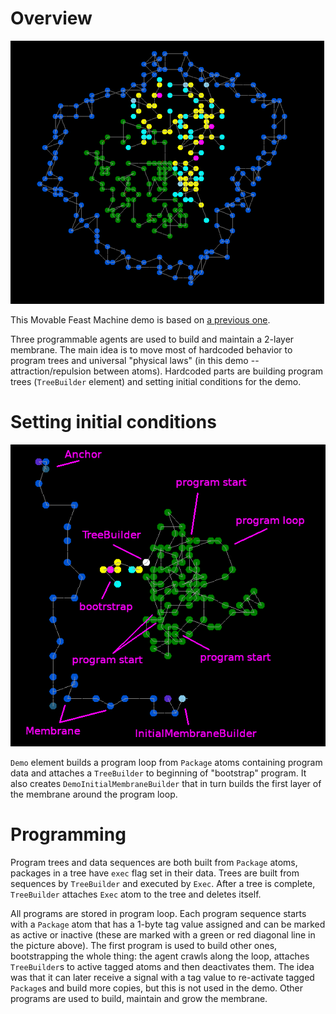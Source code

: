 # Overview
![Overview](images/overview.png)

This Movable Feast Machine demo is based on [a previous one](https://github.com/mngr777/UlamSimpleTrees).

Three programmable agents are used to build and maintain a 2-layer membrane.
The main idea is to move most of hardcoded behavior to program trees and universal "physical laws" (in this demo -- attraction/repulsion between atoms).
Hardcoded parts are building program trees (`TreeBuilder` element) and setting initial conditions for the demo.

# Setting initial conditions
![Overview](images/init.png)

`Demo` element builds a program loop from `Package` atoms containing program data and attaches a `TreeBuilder` to beginning of "bootstrap" program.  It also creates `DemoInitialMembraneBuilder` that in turn builds the first layer of the membrane around the program loop.

# Programming

Program trees and data sequences are both built from `Package` atoms, packages in a tree have `exec` flag set in their data. Trees are built from sequences by `TreeBuilder` and executed by `Exec`. After a tree is complete, `TreeBuilder` attaches `Exec` atom to the tree and deletes itself.

All programs are stored in program loop. Each program sequence starts with a `Package` atom that has a 1-byte tag value assigned and can be marked as active or inactive (these are marked with a green or red diagonal line in the picture above). The first program is used to build other ones, bootstrapping the whole thing: the agent crawls along the loop, attaches `TreeBuilder`s to active tagged atoms and then deactivates them. The idea was that it can later receive a signal with a tag value to re-activate tagged `Package`s and build more copies, but this is not used in the demo. Other programs are used to build, maintain and grow the membrane.
